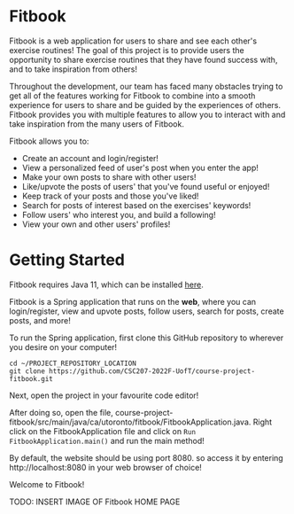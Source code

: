 # Fitbook

Fitbook is a web application for users to share and see each other's exercise routines! The goal of this project is to provide users the opportunity to share exercise routines that they have found success with, and to take inspiration from others!

Throughout the development, our team has faced many obstacles trying to get all of the features working for Fitbook to combine into a smooth experience for users to share and be guided by the experiences of others. Fitbook provides you with multiple features to allow you to interact with and take inspiration from the many users of Fitbook.

Fitbook allows you to:

 - Create an account and login/register!
 - View a personalized feed of user's post when you enter the app!
 - Make your own posts to share with other users!
 - Like/upvote the posts of users' that you've found useful or enjoyed!
 - Keep track of your posts and those you've liked!
 - Search for posts of interest based on the exercises' keywords!
 - Follow users' who interest you, and build a following!
 - View your own and other users' profiles!

# Getting Started
Fitbook requires Java 11, which can be installed [here](oracle.com/java/technologies/downloads/#java11).

Fitbook is a Spring application that runs on the **web**, where you can login/register, view and upvote posts, follow users, search for posts, create posts, and more!

To run the Spring application, first clone this GitHub repository to wherever you desire on your computer!

```shell
cd ~/PROJECT_REPOSITORY_LOCATION
git clone https://github.com/CSC207-2022F-UofT/course-project-fitbook.git
```

Next, open the project in your favourite code editor!

After doing so, open the file, course-project-fitbook/src/main/java/ca/utoronto/fitbook/FitbookApplication.java. Right click on the FitbookApplication file and click on `Run FitbookApplication.main()` and run the main method!

By default, the website should be using port 8080. so access it by entering http://localhost:8080 in your web browser of choice!

Welcome to Fitbook!

TODO: INSERT IMAGE OF Fitbook HOME PAGE

